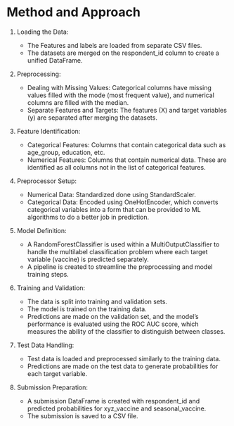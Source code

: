 # Method and Approach
1. Loading the Data:

    - The Features and labels are loaded from separate CSV files.
    - The datasets are merged on the respondent_id column to create a unified DataFrame.

2. Preprocessing:

    - Dealing with Missing Values: Categorical columns have missing values filled with the mode (most frequent value), and numerical columns are filled with the median.
    - Separate Features and Targets: The features (X) and target variables (y) are separated after merging the datasets.

3. Feature Identification:

    - Categorical Features: Columns that contain categorical data such as age_group, education, etc.
    - Numerical Features: Columns that contain numerical data. These are identified as all columns not in the list of categorical features.

4. Preprocessor Setup:

    - Numerical Data: Standardized done using StandardScaler.
    - Categorical Data: Encoded using OneHotEncoder, which converts categorical variables into a form that can be provided to ML algorithms to do a better job in prediction.

5. Model Definition:

    - A RandomForestClassifier is used within a MultiOutputClassifier to handle the multilabel classification problem where each target variable (vaccine) is predicted separately.
    - A pipeline is created to streamline the preprocessing and model training steps.

6. Training and Validation:

    - The data is split into training and validation sets.
    - The model is trained on the training data.
    - Predictions are made on the validation set, and the model’s performance is evaluated using the ROC AUC score, which measures the ability of the classifier to distinguish between classes.

7. Test Data Handling:

    - Test data is loaded and preprocessed similarly to the training data.
    - Predictions are made on the test data to generate probabilities for each target variable.

8. Submission Preparation:

    - A submission DataFrame is created with respondent_id and predicted probabilities for xyz_vaccine and seasonal_vaccine.
    - The submission is saved to a CSV file.
